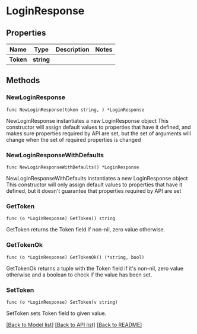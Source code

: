 # LoginResponse

## Properties

Name | Type | Description | Notes
------------ | ------------- | ------------- | -------------
**Token** | **string** |  | 

## Methods

### NewLoginResponse

`func NewLoginResponse(token string, ) *LoginResponse`

NewLoginResponse instantiates a new LoginResponse object
This constructor will assign default values to properties that have it defined,
and makes sure properties required by API are set, but the set of arguments
will change when the set of required properties is changed

### NewLoginResponseWithDefaults

`func NewLoginResponseWithDefaults() *LoginResponse`

NewLoginResponseWithDefaults instantiates a new LoginResponse object
This constructor will only assign default values to properties that have it defined,
but it doesn't guarantee that properties required by API are set

### GetToken

`func (o *LoginResponse) GetToken() string`

GetToken returns the Token field if non-nil, zero value otherwise.

### GetTokenOk

`func (o *LoginResponse) GetTokenOk() (*string, bool)`

GetTokenOk returns a tuple with the Token field if it's non-nil, zero value otherwise
and a boolean to check if the value has been set.

### SetToken

`func (o *LoginResponse) SetToken(v string)`

SetToken sets Token field to given value.



[[Back to Model list]](../README.md#documentation-for-models) [[Back to API list]](../README.md#documentation-for-api-endpoints) [[Back to README]](../README.md)


